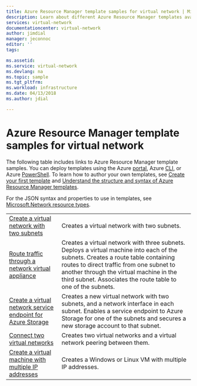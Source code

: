 ```yaml
---
title: Azure Resource Manager template samples for virtual network | Microsoft Docs
description: Learn about different Azure Resource Manager templates available for you to deploy Azure virtual networks with.
services: virtual-network
documentationcenter: virtual-network
author: jimdial
manager: jeconnoc
editor: ''
tags:

ms.assetid:
ms.service: virtual-network
ms.devlang: na
ms.topic: sample
ms.tgt_pltfrm:
ms.workload: infrastructure
ms.date: 04/13/2018
ms.author: jdial

---
```

# Azure Resource Manager template samples for virtual network

The following table includes links to Azure Resource Manager template samples. You can deploy templates using the Azure [portal](../azure-resource-manager/resource-group-template-deploy-portal.md?toc=%2fazure%2fvirtual-network%2ftoc.json), Azure [CLI](../azure-resource-manager/resource-group-template-deploy-cli.md?toc=%2fazure%2fvirtual-network%2ftoc.json), or Azure [PowerShell](../azure-resource-manager/resource-group-template-deploy.md?toc=%2fazure%2fvirtual-network%2ftoc.json). To learn how to author your own templates, see [Create your first template](../azure-resource-manager/resource-manager-create-first-template.md?toc=%2fazure%2fvirtual-network%2ftoc.json) and [Understand the structure and syntax of Azure Resource Manager templates](../azure-resource-manager/resource-group-authoring-templates.md?toc=%2fazure%2fvirtual-network%2ftoc.json).

For the JSON syntax and properties to use in templates, see [Microsoft.Network resource types](/azure/templates/microsoft.network/allversions).


| | |
|----|----|
|[Create a virtual network with two subnets](https://github.com/Azure/azure-quickstart-templates/tree/master/101-vnet-two-subnets)| Creates a virtual network with two subnets.|
|[Route traffic through a network virtual appliance](https://github.com/Azure/azure-quickstart-templates/tree/master/201-userdefined-routes-appliance)| Creates a virtual network with three subnets. Deploys a virtual machine into each of the subnets. Creates a route table containing routes to direct traffic from one subnet to another through the virtual machine in the third subnet. Associates the route table to one of the subnets.|
|[Create a virtual network service endpoint for Azure Storage](https://github.com/Azure/azure-quickstart-templates/tree/master/201-vnet-2subnets-service-endpoints-storage-integration)|Creates a new virtual network with two subnets, and a network interface in each subnet. Enables a service endpoint to Azure Storage for one of the subnets and secures a new storage account to that subnet.|
|[Connect two virtual networks](https://github.com/Azure/azure-quickstart-templates/tree/master/201-vnet-to-vnet-peering)| Creates two virtual networks and a virtual network peering between them.|
|[Create a virtual machine with multiple IP addresses](https://github.com/Azure/azure-quickstart-templates/tree/master/101-vm-multiple-ipconfig)| Creates a Windows or Linux VM with multiple IP addresses.|

